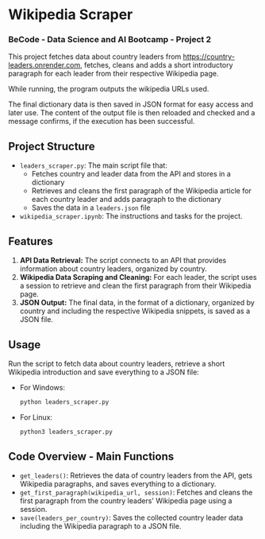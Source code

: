 # Wikipedia Scraper
### BeCode - Data Science and AI Bootcamp - Project 2

This project fetches data about country leaders from https://country-leaders.onrender.com, fetches, cleans and adds a short introductory paragraph for each leader from their respective Wikipedia page.

While running, the program outputs the wikipedia URLs used.

The final dictionary data is then saved in JSON format for easy access and later use. The content of the output file is then reloaded and checked and a message confirms, if the execution has been successful.


## Project Structure
* `leaders_scraper.py`: The main script file that:
  * Fetches country and leader data from the API and stores in a dictionary
  * Retrieves and cleans the first paragraph of the Wikipedia article for each country leader and adds paragraph to the dictionary
  * Saves the data in a `leaders.json` file
* `wikipedia_scraper.ipynb`: The instructions and tasks for the project.

## Features
1. **API Data Retrieval:** The script connects to an API that provides information about country leaders, organized by country.
2. **Wikipedia Data Scraping and Cleaning:** For each leader, the script uses a session to retrieve and clean the first paragraph from their Wikipedia page.
3. **JSON Output:** The final data, in the format of a dictionary, organized by country and including the respective Wikipedia snippets, is saved as a JSON file.

## Usage

Run the script to fetch data about country leaders, retrieve a short Wikipedia introduction and save everything to a JSON file:

* For Windows:

  ```python 
  python leaders_scraper.py
  ```
* For Linux:
  ```python
  python3 leaders_scraper.py 
  ```

## Code Overview - Main Functions

* `get_leaders()`: Retrieves the data of country leaders from the API, gets Wikipedia paragraphs, and saves everything to a dictionary.
* `get_first_paragraph(wikipedia_url, session)`: Fetches and cleans the first paragraph from the country leaders' Wikipedia page using a session.
* `save(leaders_per_country)`: Saves the collected country leader data including the Wikipedia paragraph to a JSON file.